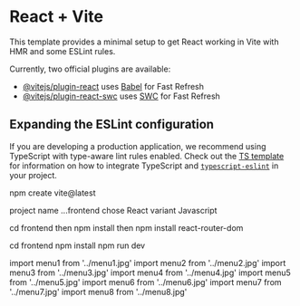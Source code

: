 # React + Vite

This template provides a minimal setup to get React working in Vite with HMR and some ESLint rules.

Currently, two official plugins are available:

- [@vitejs/plugin-react](https://github.com/vitejs/vite-plugin-react/blob/main/packages/plugin-react) uses [Babel](https://babeljs.io/) for Fast Refresh
- [@vitejs/plugin-react-swc](https://github.com/vitejs/vite-plugin-react/blob/main/packages/plugin-react-swc) uses [SWC](https://swc.rs/) for Fast Refresh

## Expanding the ESLint configuration

If you are developing a production application, we recommend using TypeScript with type-aware lint rules enabled. Check out the [TS template](https://github.com/vitejs/vite/tree/main/packages/create-vite/template-react-ts) for information on how to integrate TypeScript and [`typescript-eslint`](https://typescript-eslint.io) in your project.


npm create vite@latest

project name ...frontend
chose React
variant Javascript

cd frontend then npm install
then npm install react-router-dom


  cd frontend
  npm install
  npm run dev


<style>
@import url('https://fonts.googleapis.com/css2?family=Roboto:ital,wght@0,100..900;1,100..900&display=swap');
</style>

import menu1 from '../menu1.jpg'
import menu2 from '../menu2.jpg'
import menu3 from '../menu3.jpg'
import menu4 from '../menu4.jpg'
import menu5 from '../menu5.jpg'
import menu6 from '../menu6.jpg'
import menu7 from '../menu7.jpg'
import menu8 from '../menu8.jpg'
